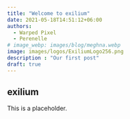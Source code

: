 ```yaml
---
title: "Welcome to exilium"
date: 2021-05-18T14:51:12+06:00
authors:
  - Warped Pixel
  - Perenelle
# image_webp: images/blog/meghna.webp
image: images/logos/ExiliumLogo256.png
description : "Our first post"
draft: true
---
```


## exilium

This is a placeholder.
